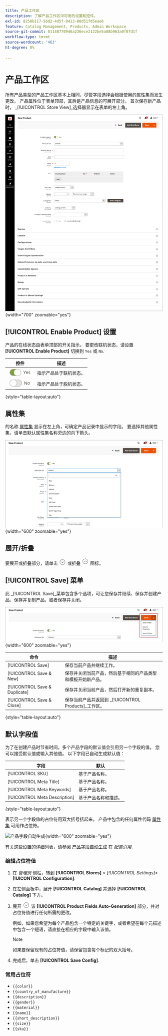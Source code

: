```yaml
---
title: 产品工作区
description: 了解产品工作区中可用的设置和控件。
exl-id: 8258b117-56d2-4d5f-9413-80d51fd5eae6
feature: Catalog Management, Products, Admin Workspace
source-git-commit: 01148770946a236ece2122be5a88b963a0f07d1f
workflow-type: tm+mt
source-wordcount: '463'
ht-degree: 0%

---
```


# 产品工作区

所有产品类型的产品工作区基本上相同，尽管字段选择会根据使用的属性集而发生更改。 产品属性位于表单顶部，其后是产品信息的可展开部分。 首次保存新产品时， _[!UICONTROL Store View]_选择器显示在表单的左上角。

![产品工作区](./assets/product-workspace-ee.png){width="700" zoomable="yes"}

## [!UICONTROL Enable Product] 设置

产品的在线状态由表单顶部的开关指示。 要更改联机状态，请设置 **[!UICONTROL Enable Product]** 切换到 `Yes` 或 `No`.

| 控件 | 描述 |
|-------- | ----------- |
| ![切换是](../assets/toggle-yes.png) | 指示产品处于联机状态。 |
| ![切换否](../assets/toggle-no.png) | 指示产品处于脱机状态。 |

{style="table-layout:auto"}

## 属性集

的名称 [属性集](attribute-sets.md) 显示在左上角，可确定产品记录中显示的字段。 要选择其他属性集，请单击默认属性集名称旁边的向下箭头。

![属性集](./assets/product-attribute-set.png){width="600" zoomable="yes"}

## 展开/折叠

要展开或折叠部分，请单击 ![扩展选择器](../assets/icon-display-expand.png) 或折叠 ![折叠选择器](../assets/icon-display-collapse.png) 图标。

## [!UICONTROL Save] 菜单

此 _[!UICONTROL Save]_菜单包含多个选项，可让您保存并继续、保存并创建产品、保存并复制产品，或者保存并关闭。

![保存菜单](./assets/product-save-menu.png){width="600" zoomable="yes"}

| 命令 | 描述 |
|--- |--- |
| [!UICONTROL Save] | 保存当前产品并继续工作。 |
| [!UICONTROL Save & New] | 保存并关闭当前产品，然后基于相同的产品类型和模板开始新产品。 |
| [!UICONTROL Save & Duplicate] | 保存并关闭当前产品，然后打开新的重复副本。 |
| [!UICONTROL Save & Close] | 保存当前产品并返回到 _[!UICONTROL Products]_工作区。 |

{style="table-layout:auto"}

## 默认字段值

为了在创建产品时节省时间，多个产品字段的默认值会引用另一个字段的值。 您可以接受默认值或输入其他值。 以下字段已自动生成默认值：

| 字段 | 默认 |
|----- |------- |
| [!UICONTROL SKU] | 基于产品名称。 |
| [!UICONTROL Meta Title] | 基于产品名称。 |
| [!UICONTROL Meta Keywords] | 基于产品名称。 |
| [!UICONTROL Meta Description] | 基于产品名称和描述。 |

{style="table-layout:auto"}

表示另一个字段值的占位符用双大括号括起来。 产品中包含的任何属性代码 [属性集](attribute-sets.md) 可用作占位符。

![产品字段自动生成](../configuration-reference/catalog/assets/catalog-product-fields-auto-generation.png){width="600" zoomable="yes"}

有关这些设置的详细列表，请参阅 [产品字段自动生成](../configuration-reference/catalog/catalog.md#product-fields-auto-generation) 在 _配置引用_.

### 编辑占位符值

1. 在 _管理员_ 侧栏，转到 **[!UICONTROL Stores]** > _[!UICONTROL Settings]_>**[!UICONTROL Configuration]**.

1. 在左侧面板中，展开 **[!UICONTROL Catalog]** 并选择 **[!UICONTROL Catalog]** 下方。

1. 展开 ![扩展选择器](../assets/icon-display-expand.png) 该 **[!UICONTROL Product Fields Auto-Generation]** 部分，并对占位符值进行任何所需的更改。

   例如，如果您希望为每个产品包含一个特定的关键字，或者希望在每个元描述中包含一个短语，请直接在相应的字段中输入该值。

   >[!NOTE]
   >
   >如果要保留现有的占位符值，请保留包含每个标记的双大括号。

1. 完成后，单击 **[!UICONTROL Save Config]**.

### 常用占位符

- `{{color}}`
- `{{country_of_manufacture}}`
- `{{description}}`
- `{{gender}}`
- `{{material}}`
- `{{name}}`
- `{{short_description}}`
- `{{size}}`
- `{{sku}}`
